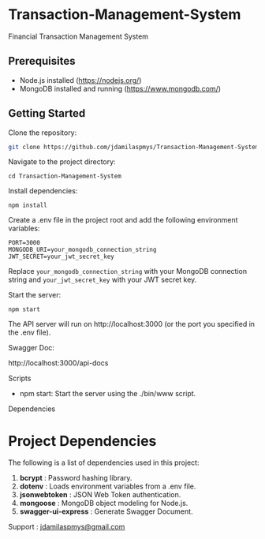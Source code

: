 # Transaction-Management-System
Financial Transaction Management System

## Prerequisites

- Node.js installed (https://nodejs.org/)
- MongoDB installed and running (https://www.mongodb.com/)

## Getting Started

Clone the repository:
```bash
git clone https://github.com/jdamilaspmys/Transaction-Management-System.git

```
Navigate to the project directory:
```
cd Transaction-Management-System
```

Install dependencies:
```
npm install
```

Create a .env file in the project root and add the following environment variables:

```
PORT=3000
MONGODB_URI=your_mongodb_connection_string
JWT_SECRET=your_jwt_secret_key
```
Replace `your_mongodb_connection_string` with your MongoDB connection string and `your_jwt_secret_key` with your JWT secret key.

Start the server:
```
npm start
```
The API server will run on http://localhost:3000 (or the port you specified in the .env file).

Swagger Doc: 

http://localhost:3000/api-docs

Scripts

- npm start: Start the server using the ./bin/www script.


Dependencies
# Project Dependencies

The following is a list of dependencies used in this project:

1. **bcrypt** : Password hashing library.
2. **dotenv** : Loads environment variables from a .env file.
3. **jsonwebtoken** : JSON Web Token authentication.
4. **mongoose** : MongoDB object modeling for Node.js.
5. **swagger-ui-express** : Generate Swagger Document.


Support : jdamilaspmys@gmail.com
